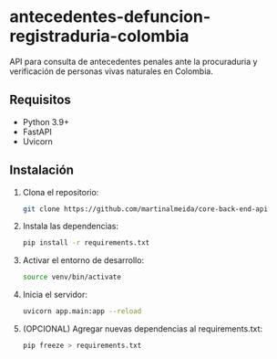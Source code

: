 # antecedentes-defuncion-registraduria-colombia

API para consulta de antecedentes penales ante la procuraduria y verificación de personas vivas naturales en Colombia.

## Requisitos

- Python 3.9+
- FastAPI
- Uvicorn

## Instalación

1. Clona el repositorio:

   ```bash
   git clone https://github.com/martinalmeida/core-back-end-api
   ```

2. Instala las dependencias:

   ```bash
   pip install -r requirements.txt
   ```

3. Activar el entorno de desarrollo:

   ```bash
   source venv/bin/activate
   ```

4. Inicia el servidor:

   ```bash
   uvicorn app.main:app --reload
   ```

5. (OPCIONAL) Agregar nuevas dependencias al requirements.txt:
   ```bash
   pip freeze > requirements.txt
   ```
